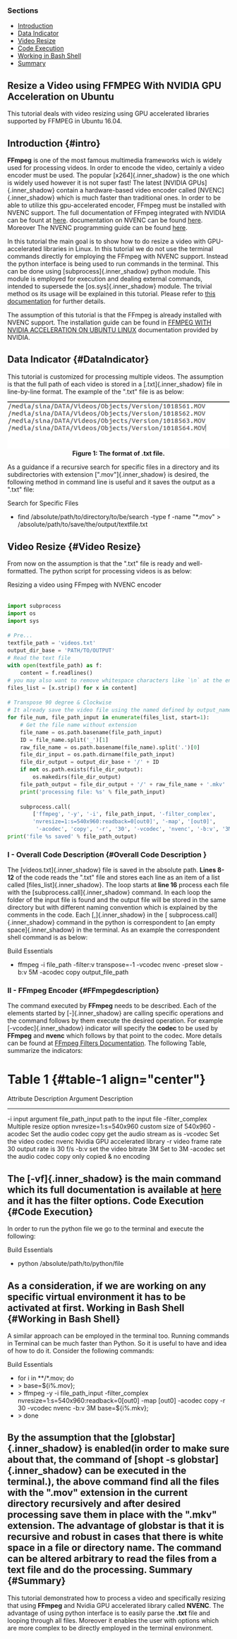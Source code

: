 
### Sections

-   [Introduction](#intro)
-   [Data Indicator](#DataIndicator)
-   [Video Resize](#Video%20Resize)
-   [Code Execution](#Code%20Execution)
-   [Working in Bash Shell](#Working%20in%20Bash%20Shell)
-   [Summary](#Summary)

Resize a Video using FFMPEG With NVIDIA GPU Acceleration on Ubuntu
------------------------------------------------------------------

This tutorial deals with video resizing using GPU accelerated libraries
supported by FFMPEG in Ubuntu 16.04.

<!--    #######################  ####################### ####################### #######################            -->
<!--    #######################  ####################### ####################### #######################            -->
<!--    #######################  ####################### ####################### #######################            -->
<!--    #######################  ####################### ####################### #######################            -->
Introduction {#intro}
------------

**FFmpeg** is one of the most famous multimedia frameworks wich is
widely used for processing videos. In order to encode the video,
certainly a video encoder must be used. The popular
[x264]{.inner_shadow} is the one which is widely used however it is not
super fast! The latest [NVIDIA GPUs]{.inner_shadow} contain a
hardware-based video encoder called [NVENC]{.inner_shadow} which is much
faster than traditional ones. In order to be able to utilize this
gpu-accelerated encoder, FFmpeg must be installed with NVENC support.
The full documentation of FFmpeg integrated with NVIDIA can be fount at
[here](https://developer.nvidia.com/ffmpeg). documentation on NVENC can
be found
[here](https://developer.nvidia.com/nvidia-video-codec-sdk#NVENCFeatures).
Moreover The NVENC programming guide can be found
[here](https://developer.nvidia.com/nvidia-video-codec-sdk#NVENCFeatures).

In this tutorial the main goal is to show how to do resize a video with
GPU-accelerated libraries in Linux. In this tutorial we do not use the
terminal commands directly for employing the FFmpeg with NVENC support.
Instead the python interface is being used to run commands in the
terminal. This can be done using [subprocess]{.inner_shadow} python
module. This module is employed for execution and dealing external
commands, intended to supersede the [os.sys]{.inner_shadow} module. The
trivial method os its usage will be explained in this tutorial. Please
refer to [this
documentation](https://docs.python.org/2/library/subprocess.html) for
further details.

The assumption of this tutorial is that the FFmpeg is already installed
with NVENC support. The installation guide can be found in [FFMPEG WITH
NVIDIA ACCELERATION ON UBUNTU
LINUX](http://developer.download.nvidia.com/compute/redist/ffmpeg/1511-patch/FFMPEG-with-NVIDIA-Acceleration-on-Ubuntu_UG_v01.pdf)
documentation provided by NVIDIA.

Data Indicator {#DataIndicator}
--------------

This tutorial is customized for processing multiple videos. The
assumption is that the full path of each video is stored in a
[.txt]{.inner_shadow} file in line-by-line format. The example of the
".txt" file is as below:

<p align="center">
  <img src="_images/txtfileformat.png"><br>
  <b>Figure 1: The format of .txt file.</b><br>
</p>


As a guidance if a recursive search for specific files in a directory
and its subdirectories with extension [".mov"]{.inner_shadow} is
desired, the following method in command line is useful and it saves the
output as a ".txt" file:


Search for Specific Files

-   find /absolute/path/to/directory/to/be/search -type f -name
    "\*.mov" &gt; /absolute/path/to/save/the/output/textfile.txt

Video Resize {#Video Resize}
------------

From now on the assumption is that the ".txt" file is ready and
well-formatted. The python script for processing videos is as below:


Resizing a video using FFmpeg with NVENC encoder


```python
 
import subprocess
import os
import sys

# Pre...
textfile_path = 'videos.txt'
output_dir_base = 'PATH/TO/OUTPUT'
# Read the text file
with open(textfile_path) as f:
    content = f.readlines()
# you may also want to remove whitespace characters like `\n` at the end of each line
files_list = [x.strip() for x in content]

# Transpose 90 degree & Clockwise
# It already save the video file using the named defined by output_name.
for file_num, file_path_input in enumerate(files_list, start=1):
    # Get the file name without extension
    file_name = os.path.basename(file_path_input)
    ID = file_name.split('_')[1]
    raw_file_name = os.path.basename(file_name).split('.')[0]
    file_dir_input = os.path.dirname(file_path_input)
    file_dir_output = output_dir_base + '/' + ID
    if not os.path.exists(file_dir_output):
        os.makedirs(file_dir_output)
    file_path_output = file_dir_output + '/' + raw_file_name + '.mkv'
    print('processing file: %s' % file_path_input)

    subprocess.call(
        ['ffmpeg', '-y', '-i', file_path_input, '-filter_complex', 
        'nvresize=1:s=540x960:readback=0[out0]', '-map', '[out0]',
         '-acodec', 'copy', '-r', '30', '-vcodec', 'nvenc', '-b:v', '3M', file_path_output])
print('file %s saved' % file_path_output)
```


### I - Overall Code Description {#Overall Code Description }

The [videos.txt]{.inner_shadow} file is saved in the absolute path.
**Lines 8-12** of the code reads the ".txt" file and stores each line as
an item of a list called [files\_list]{.inner_shadow}. The loop starts
at **line 16** process each file with the
[subprocess.call]{.inner_shadow} command. In each loop the folder of the
input file is found and the output file will be stored in the same
directory but with different naming convention which is explained by the
comments in the code. Each [,]{.inner_shadow} in the [
subprocess.call]{.inner_shadow} command in the python is correspondent
to [an empty space]{.inner_shadow} in the terminal. As an example the
correspondent shell command is as below:


Build Essentials

-   ffmpeg -i file\_path -filter:v transpose=-1 -vcodec nvenc -preset
    slow -b:v 5M -acodec copy output\_file\_path

### II - FFmpeg Encoder {#FFmpegdescription}

The command executed by **FFmpeg** needs to be described. Each of the
elements started by [-]{.inner_shadow} are calling specific operations
and the command follows by them execute the desired operation. For
example [-vcodec]{.inner_shadow} indicator will specify the **codec** to
be used by **FFmpeg** and **nvenc** which follows by that point to the
codec. More details can be found at [FFmpeg Filters
Documentation](http://ffmpeg.org/ffmpeg-filters.html). The following
Table, summarize the indicators:


Table 1 {#table-1 align="center"}
=======

  Attribute          Description              Argument               Description
  ------------------ ------------------------ ---------------------- --------------------------------
  -i                 input argument           file\_path\_input      path to the input file
  -filter\_complex   Multiple resize option   nvresize=1:s=540x960   custom size of 540x960
  -acodec            Set the audio codec      copy                   get the audio stream as is
  -vcodec            Set the video codec      nvenc                  Nvidia GPU accelerated library
  -r                 video frame rate         30                     output rate is 30 f/s
  -b:v               set the video bitrate    3M                     Set to 3M
  -acodec            set the audio codec      copy                   only copied & no encoding


The [-vf]{.inner_shadow} is the main command which its full
documentation is available at
[here](https://ffmpeg.org/ffmpeg.html#filter_005foption) and it has the
**filter options**.
Code Execution {#Code Execution}
--------------

In order to run the python file we go to the terminal and execute the
following:

Build Essentials

-   python /absolute/path/to/python/file


As a consideration, if we are working on any specific virtual
environment it has to be activated at first.
Working in Bash Shell {#Working in Bash Shell}
---------------------

A similar approach can be employed in the terminal too. Running commands
in Terminal can be much faster than Python. So it is useful to have and
idea of how to do it. Consider the following commands:


Build Essentials

-   for i in \*\*/\*.mov; do
-   &gt; base=\${i%.mov};
-   &gt; ffmpeg -y -i file\_path\_input -filter\_complex
    nvresize=1:s=540x960:readback=0\[out0\] -map \[out0\] -acodec copy
    -r 30 -vcodec nvenc -b:v 3M base=\${i%.mkv};
-   &gt; done


By the assumption that the [globstar]{.inner_shadow} is enabled(in order
to make sure about that, the command of [shopt -s
globstar]{.inner_shadow} can be executed in the terminal.), the above
command find all the files with the **".mov"** extension in the current
directory recursively and after desired processing save them in place
with the **".mkv"** extension. The advantage of globstar is that it is
recursive and robust in cases that there is white space in a file or
directory name. The command can be altered arbitrary to read the files
from a text file and do the processing.
Summary {#Summary}
-------

This tutorial demonstrated how to process a video and specifically
resizing that using **FFmpeg** and Nvidia GPU accelerated library called
**NVENC**. The advantage of using python interface is to easily parse
the **.txt** file and looping through all files. Moreover it enables the
user with options which are more complex to be directly employed in the
terminal environment.

